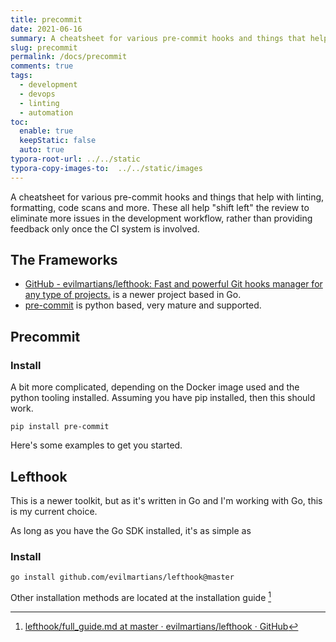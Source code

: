 ```yaml
---
title: precommit
date: 2021-06-16
summary: A cheatsheet for various pre-commit hooks and things that help with linting, formatting, code scans and more. These all help "shift left" the review to eliminate more issues in the development workflow, rather than providing feedback only once the CI system is involved.
slug: precommit
permalink: /docs/precommit
comments: true
tags:
  - development
  - devops
  - linting
  - automation
toc:
  enable: true
  keepStatic: false
  auto: true
typora-root-url: ../../static
typora-copy-images-to:  ../../static/images
---
```


A cheatsheet for various pre-commit hooks and things that help with linting, formatting, code scans and more. These all help "shift left" the review to eliminate more issues in the development workflow, rather than providing feedback only once the CI system is involved.

## The Frameworks

- [GitHub - evilmartians/lefthook: Fast and powerful Git hooks manager for any type of projects.](https://github.com/evilmartians/lefthook/) is a newer project based in Go.
- [pre-commit](https://pre-commit.com/) is python based, very mature and supported.

## Precommit

### Install

A bit more complicated, depending on the Docker image used and the python tooling installed.
Assuming you have pip installed, then this should work.

```shell
pip install pre-commit
```

Here's some examples to get you started.

## Lefthook

This is a newer toolkit, but as it's written in Go and I'm working with Go, this is my current choice.

As long as you have the Go SDK installed, it's as simple as

### Install

```shell
go install github.com/evilmartians/lefthook@master
```

Other installation methods are located at the installation guide [^lefthook-fullguide]

[^lefthook-fullguide]: [lefthook/full_guide.md at master · evilmartians/lefthook · GitHub](https://github.com/evilmartians/lefthook/blob/master/docs/full_guide.md#installation)
